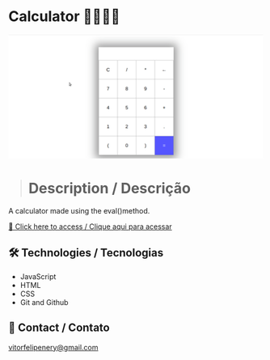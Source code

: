 # Calculator 🔢🔢🔢🔢

![preview](./.github/preview.gif)

> # Description / Descrição

A calculator made using the eval()method.

[🔗 Click here to access / Clique aqui para acessar](https://simple-calculator-vitorfnery.netlify.app/)

## 🛠️ Technologies / Tecnologias

- JavaScript
- HTML
- CSS
- Git and Github

## 📣 Contact / Contato

vitorfelipenery@gmail.com

